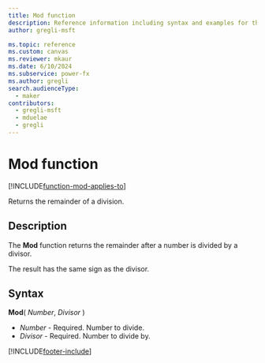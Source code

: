 ```yaml
---
title: Mod function
description: Reference information including syntax and examples for the Mod function.
author: gregli-msft

ms.topic: reference
ms.custom: canvas
ms.reviewer: mkaur
ms.date: 6/10/2024
ms.subservice: power-fx
ms.author: gregli
search.audienceType:
  - maker
contributors:
  - gregli-msft
  - mduelae
  - gregli
---
```


# Mod function
[!INCLUDE[function-mod-applies-to](includes/function-mod-applies-to.md)]



Returns the remainder of a division.

## Description

The **Mod** function returns the remainder after a number is divided by a divisor.

The result has the same sign as the divisor.

## Syntax

**Mod**( _Number_, _Divisor_ )

- _Number_ - Required. Number to divide.
- _Divisor_ - Required. Number to divide by.

[!INCLUDE[footer-include](../../includes/footer-banner.md)]









































































































